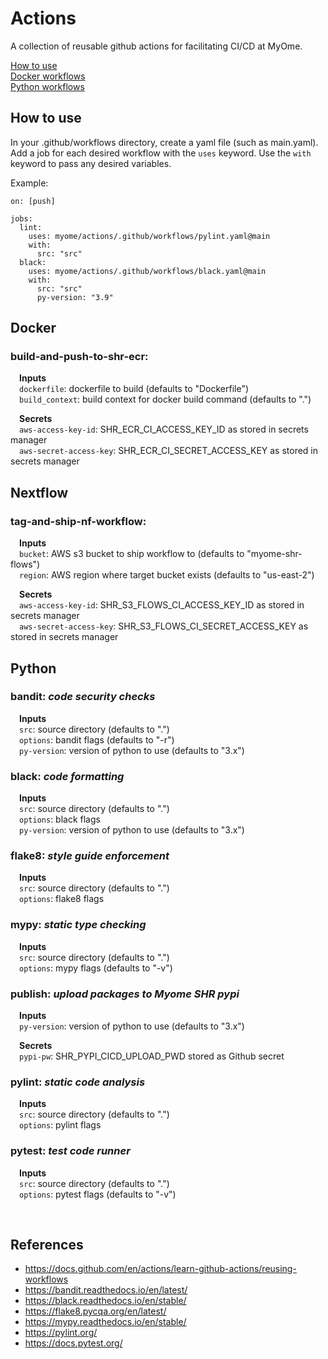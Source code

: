 # Actions
A collection of reusable github actions for facilitating CI/CD at MyOme.

[How to use](#how-to-use)  
[Docker workflows](#docker)  
[Python workflows](#python)

## How to use
In your .github/workflows directory, create a yaml file (such as main.yaml). Add a job for each desired workflow with the `uses` keyword. Use the `with` keyword to pass any desired variables.

Example:

```
on: [push]

jobs:
  lint:
    uses: myome/actions/.github/workflows/pylint.yaml@main
    with:
      src: "src"
  black:
    uses: myome/actions/.github/workflows/black.yaml@main
    with:
      src: "src"
      py-version: "3.9"
```

## Docker  

### build-and-push-to-shr-ecr:  

&emsp;**Inputs**   
&emsp;`dockerfile`: dockerfile to build (defaults to "Dockerfile")  
&emsp;`build_context`: build context for docker build command (defaults to ".")

&emsp;**Secrets**   
&emsp;`aws-access-key-id`: SHR_ECR_CI_ACCESS_KEY_ID as stored in secrets manager  
&emsp;`aws-secret-access-key`: SHR_ECR_CI_SECRET_ACCESS_KEY as stored in secrets manager  

## Nextflow  

### tag-and-ship-nf-workflow:  

&emsp;**Inputs**  
&emsp;`bucket`: AWS s3 bucket to ship workflow to (defaults to "myome-shr-flows")  
&emsp;`region`: AWS region where target bucket exists (defaults to "us-east-2")  

&emsp;**Secrets**   
&emsp;`aws-access-key-id`: SHR_S3_FLOWS_CI_ACCESS_KEY_ID as stored in secrets manager  
&emsp;`aws-secret-access-key`: SHR_S3_FLOWS_CI_SECRET_ACCESS_KEY as stored in secrets manager  

## Python  
### bandit: *code security checks*
&emsp;**Inputs**  
&emsp;`src`: source directory (defaults to ".")  
&emsp;`options`: bandit flags (defaults to "-r")  
&emsp;`py-version`: version of python to use (defaults to "3.x")  

### black: *code formatting*
&emsp;**Inputs**  
&emsp;`src`: source directory (defaults to ".")  
&emsp;`options`: black flags  
&emsp;`py-version`: version of python to use (defaults to "3.x")  

### flake8: *style guide enforcement*  
&emsp;**Inputs**  
&emsp;`src`: source directory (defaults to ".")  
&emsp;`options`: flake8 flags  

### mypy: *static type checking*
&emsp;**Inputs**  
&emsp;`src`: source directory (defaults to ".")  
&emsp;`options`: mypy flags (defaults to "-v")  

### publish: *upload packages to Myome SHR pypi*
&emsp;**Inputs**   
&emsp;`py-version`: version of python to use (defaults to "3.x")  

&emsp;**Secrets**   
&emsp;`pypi-pw`: SHR_PYPI_CICD_UPLOAD_PWD stored as Github secret  

### pylint: *static code analysis*
&emsp;**Inputs**  
&emsp;`src`: source directory (defaults to ".")  
&emsp;`options`: pylint flags  

### pytest: *test code runner*
&emsp;**Inputs**  
&emsp;`src`: source directory (defaults to ".")  
&emsp;`options`: pytest flags (defaults to "-v")  

<br/>

## References
- https://docs.github.com/en/actions/learn-github-actions/reusing-workflows
- https://bandit.readthedocs.io/en/latest/
- https://black.readthedocs.io/en/stable/
- https://flake8.pycqa.org/en/latest/
- https://mypy.readthedocs.io/en/stable/
- https://pylint.org/
- https://docs.pytest.org/
